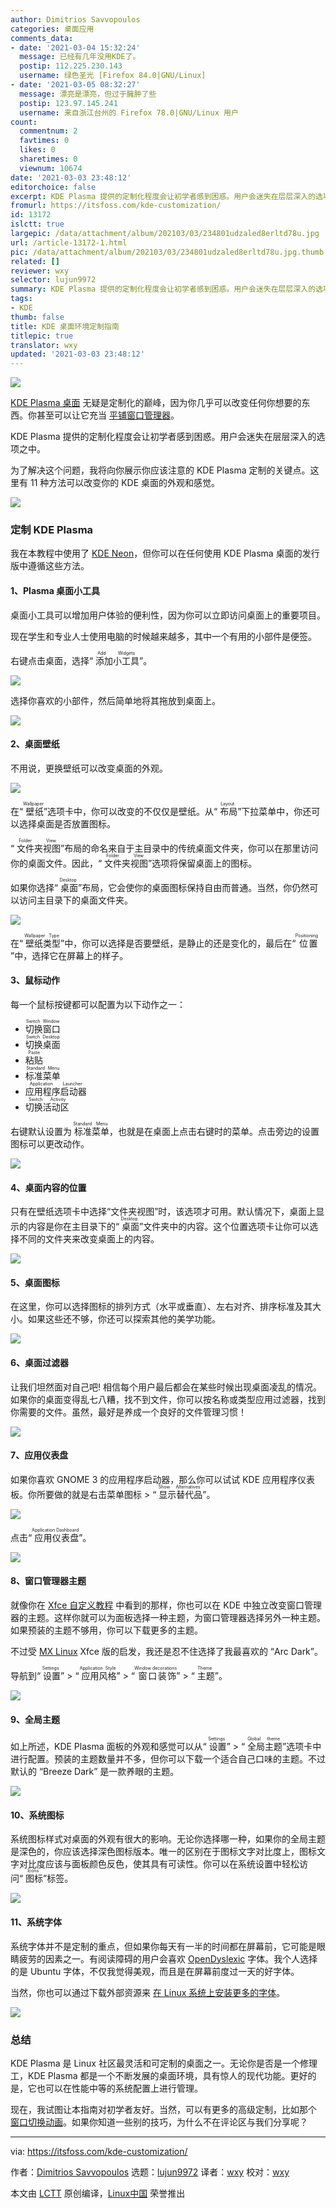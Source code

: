 ```yaml
---
author: Dimitrios Savvopoulos
categories: 桌面应用
comments_data:
- date: '2021-03-04 15:32:24'
  message: 已经有几年没用KDE了。
  postip: 112.225.230.143
  username: 绿色圣光 [Firefox 84.0|GNU/Linux]
- date: '2021-03-05 08:32:27'
  message: 漂亮是漂亮，但过于臃肿了些
  postip: 123.97.145.241
  username: 来自浙江台州的 Firefox 78.0|GNU/Linux 用户
count:
  commentnum: 2
  favtimes: 0
  likes: 0
  sharetimes: 0
  viewnum: 10674
date: '2021-03-03 23:48:12'
editorchoice: false
excerpt: KDE Plasma 提供的定制化程度会让初学者感到困惑。用户会迷失在层层深入的选项之中。
fromurl: https://itsfoss.com/kde-customization/
id: 13172
islctt: true
largepic: /data/attachment/album/202103/03/234801udzaled8erltd78u.jpg
url: /article-13172-1.html
pic: /data/attachment/album/202103/03/234801udzaled8erltd78u.jpg.thumb.jpg
related: []
reviewer: wxy
selector: lujun9972
summary: KDE Plasma 提供的定制化程度会让初学者感到困惑。用户会迷失在层层深入的选项之中。
tags:
- KDE
thumb: false
title: KDE 桌面环境定制指南
titlepic: true
translator: wxy
updated: '2021-03-03 23:48:12'
---
```


![](/data/attachment/album/202103/03/234801udzaled8erltd78u.jpg)


[KDE Plasma 桌面](https://kde.org/plasma-desktop/) 无疑是定制化的巅峰，因为你几乎可以改变任何你想要的东西。你甚至可以让它充当 [平铺窗口管理器](https://github.com/kwin-scripts/kwin-tiling)。


KDE Plasma 提供的定制化程度会让初学者感到困惑。用户会迷失在层层深入的选项之中。


为了解决这个问题，我将向你展示你应该注意的 KDE Plasma 定制的关键点。这里有 11 种方法可以改变你的 KDE 桌面的外观和感觉。


![](/data/attachment/album/202103/03/234814z1fb2s700n8w8nli.png)


### 定制 KDE Plasma


我在本教程中使用了 [KDE Neon](https://itsfoss.com/kde-neon-review/)，但你可以在任何使用 KDE Plasma 桌面的发行版中遵循这些方法。


#### 1、Plasma 桌面小工具


桌面小工具可以增加用户体验的便利性，因为你可以立即访问桌面上的重要项目。


现在学生和专业人士使用电脑的时候越来越多，其中一个有用的小部件是便签。


右键点击桌面，选择“<ruby> 添加小工具 <rt>  Add Widgets </rt></ruby>”。


![](/data/attachment/album/202103/03/234815jp4x58xj4k9a8rh4.png)


选择你喜欢的小部件，然后简单地将其拖放到桌面上。


![](/data/attachment/album/202103/03/234816nuku2lyltlspw3k2.png)


#### 2、桌面壁纸


不用说，更换壁纸可以改变桌面的外观。


![](/data/attachment/album/202103/03/234818t311y13t9fx3zf2j.png)


在“<ruby> 壁纸 <rt>  Wallpaper </rt></ruby>”选项卡中，你可以改变的不仅仅是壁纸。从“<ruby> 布局 <rt>  Layout </rt></ruby>”下拉菜单中，你还可以选择桌面是否放置图标。


“<ruby> 文件夹视图 <rt>  Folder View </rt></ruby>”布局的命名来自于主目录中的传统桌面文件夹，你可以在那里访问你的桌面文件。因此，“<ruby> 文件夹视图 <rt>  Folder View </rt></ruby>”选项将保留桌面上的图标。


如果你选择“<ruby> 桌面 <rt>  Desktop </rt></ruby>”布局，它会使你的桌面图标保持自由而普通。当然，你仍然可以访问主目录下的桌面文件夹。


![](/data/attachment/album/202103/03/234819erzq4qlf002rok04.png)


在“<ruby> 壁纸类型 <rt>  Wallpaper Type </rt></ruby>”中，你可以选择是否要壁纸，是静止的还是变化的，最后在“<ruby> 位置 <rt>  Positioning </rt></ruby>”中，选择它在屏幕上的样子。


#### 3、鼠标动作


每一个鼠标按键都可以配置为以下动作之一：


* <ruby> 切换窗口 <rt>  Switch Window </rt></ruby>
* <ruby> 切换桌面 <rt>  Switch Desktop </rt></ruby>
* <ruby> 粘贴 <rt>  Paste </rt></ruby>
* <ruby> 标准菜单 <rt>  Standard Menu </rt></ruby>
* <ruby> 应用程序启动器 <rt>  Application Launcher </rt></ruby>
* <ruby> 切换活动区 <rt>  Switch Activity </rt></ruby>


右键默认设置为<ruby> 标准菜单 <rt>  Standard Menu </rt></ruby>，也就是在桌面上点击右键时的菜单。点击旁边的设置图标可以更改动作。


![](/data/attachment/album/202103/03/234820jzrsv63q395r3q3i.png)


#### 4、桌面内容的位置


只有在壁纸选项卡中选择“文件夹视图”时，该选项才可用。默认情况下，桌面上显示的内容是你在主目录下的“<ruby> 桌面 <rt>  Desktop </rt></ruby>”文件夹中的内容。这个位置选项卡让你可以选择不同的文件夹来改变桌面上的内容。


![](/data/attachment/album/202103/03/234821rj96r7dju0n766rm.png)


#### 5、桌面图标


在这里，你可以选择图标的排列方式（水平或垂直）、左右对齐、排序标准及其大小。如果这些还不够，你还可以探索其他的美学功能。


![](/data/attachment/album/202103/03/234823u356mn61j5m5pdpn.png)


#### 6、桌面过滤器


让我们坦然面对自己吧! 相信每个用户最后都会在某些时候出现桌面凌乱的情况。如果你的桌面变得乱七八糟，找不到文件，你可以按名称或类型应用过滤器，找到你需要的文件。虽然，最好是养成一个良好的文件管理习惯！


![](/data/attachment/album/202103/03/234824ewlolb8b7ndkoxws.png)


#### 7、应用仪表盘


如果你喜欢 GNOME 3 的应用程序启动器，那么你可以试试 KDE 应用程序仪表板。你所要做的就是右击菜单图标 > “<ruby> 显示替代品 <rt>  Show Alternatives </rt></ruby>”。


![](/data/attachment/album/202103/03/234826me8bvh434bmyab4v.png)


点击“<ruby> 应用仪表盘 <rt>  Application Dashboard </rt></ruby>”。


![](/data/attachment/album/202103/03/234827z4hht1014thhotc0.png)


#### 8、窗口管理器主题


就像你在 [Xfce 自定义教程](https://itsfoss.com/customize-xfce/) 中看到的那样，你也可以在 KDE 中独立改变窗口管理器的主题。这样你就可以为面板选择一种主题，为窗口管理器选择另外一种主题。如果预装的主题不够用，你可以下载更多的主题。


不过受 [MX Linux](https://itsfoss.com/mx-linux-kde-edition/) Xfce 版的启发，我还是忍不住选择了我最喜欢的 “Arc Dark”。


导航到“<ruby> 设置 <rt>  Settings </rt></ruby>” > “<ruby> 应用风格 <rt>  Application Style </rt></ruby>” > “<ruby> 窗口装饰 <rt>  Window decorations </rt></ruby>” > “<ruby> 主题 <rt>  Theme </rt></ruby>”。


![](/data/attachment/album/202103/03/234828hme2uiue3bmu63ge.png)


#### 9、全局主题


如上所述，KDE Plasma 面板的外观和感觉可以从“<ruby> 设置 <rt>  Settings </rt></ruby>” > “<ruby> 全局主题 <rt>  Global theme </rt></ruby>”选项卡中进行配置。预装的主题数量并不多，但你可以下载一个适合自己口味的主题。不过默认的 “Breeze Dark” 是一款养眼的主题。


![](/data/attachment/album/202103/03/234829pyynopj2jslpzj91.png)


#### 10、系统图标


系统图标样式对桌面的外观有很大的影响。无论你选择哪一种，如果你的全局主题是深色的，你应该选择深色图标版本。唯一的区别在于图标文字对比度上，图标文字对比度应该与面板颜色反色，使其具有可读性。你可以在系统设置中轻松访问“<ruby> 图标 <rt>  Icons </rt></ruby>”标签。


![](/data/attachment/album/202103/03/234830n880thtzb0zs9t6k.png)


#### 11、系统字体


系统字体并不是定制的重点，但如果你每天有一半的时间都在屏幕前，它可能是眼睛疲劳的因素之一。有阅读障碍的用户会喜欢 [OpenDyslexic](https://www.opendyslexic.org/about) 字体。我个人选择的是 Ubuntu 字体，不仅我觉得美观，而且是在屏幕前度过一天的好字体。


当然，你也可以通过下载外部资源来 [在 Linux 系统上安装更多的字体](https://itsfoss.com/install-fonts-ubuntu/)。


![](/data/attachment/album/202103/03/234831lqttwvm7nomtab23.png)


### 总结


KDE Plasma 是 Linux 社区最灵活和可定制的桌面之一。无论你是否是一个修理工，KDE Plasma 都是一个不断发展的桌面环境，具有惊人的现代功能。更好的是，它也可以在性能中等的系统配置上进行管理。


现在，我试图让本指南对初学者友好。当然，可以有更多的高级定制，比如那个 [窗口切换动画](https://itsfoss.com/customize-task-switcher-kde/)。如果你知道一些别的技巧，为什么不在评论区与我们分享呢？




---


via: <https://itsfoss.com/kde-customization/>


作者：[Dimitrios Savvopoulos](https://itsfoss.com/author/dimitrios/) 选题：[lujun9972](https://github.com/lujun9972) 译者：[wxy](https://github.com/wxy) 校对：[wxy](https://github.com/wxy)


本文由 [LCTT](https://github.com/LCTT/TranslateProject) 原创编译，[Linux中国](https://linux.cn/) 荣誉推出